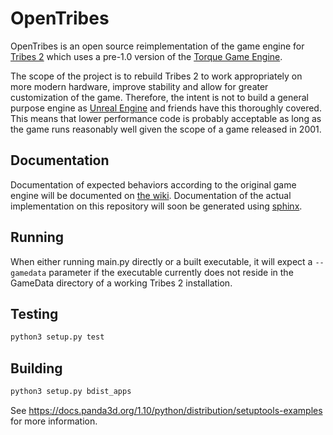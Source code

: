 # OpenTribes

OpenTribes is an open source reimplementation of the game engine for [Tribes 2](https://en.wikipedia.org/wiki/Tribes_2) which uses a pre-1.0 version of the [Torque Game Engine](https://en.wikipedia.org/wiki/Torque_(game_engine)).

The scope of the project is to rebuild Tribes 2 to work appropriately on more modern hardware, improve stability and allow for greater customization of the game. Therefore, the intent
is not to build a general purpose engine as [Unreal Engine](https://www.unrealengine.com/) and friends have this thoroughly covered. This means that lower performance code is probably
acceptable as long as the game runs reasonably well given the scope of a game released in 2001.

## Documentation

Documentation of expected behaviors according to the original game engine will be documented on [the wiki](https://github.com/Ragora/OpenTribes/wiki). Documentation of the
actual implementation on this repository will soon be generated using [sphinx](https://www.sphinx-doc.org).

## Running

When either running main.py directly or a built executable, it will expect a ```--gamedata``` parameter if the executable currently does not reside
in the GameData directory of a working Tribes 2 installation.

## Testing

```bash
python3 setup.py test
```

## Building

```bash
python3 setup.py bdist_apps
```

See https://docs.panda3d.org/1.10/python/distribution/setuptools-examples for more information.
